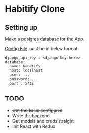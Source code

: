# Habitify Clone

## Setting up

Make a postgres database for the App.

[Config File](./config.yml) must be in below format
```
django_api_key : <django-key-here>
database:
  name: habitify
  host: localhost
  user: ...
  password: ...
  port : 5432
```

## TODO
* ~~Get the basic configured~~
* Write the backend
* Get models and cruds straight
* Init React with Redux
